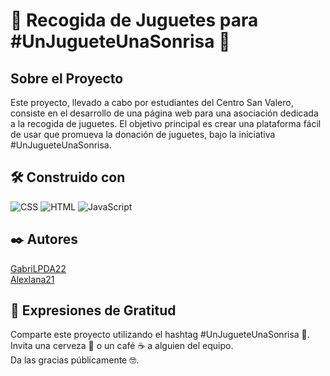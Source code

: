 # 🧸 Recogida de Juguetes para #UnJugueteUnaSonrisa 🎁

## Sobre el Proyecto
Este proyecto, llevado a cabo por estudiantes del Centro San Valero, consiste en el desarrollo de una página web para una asociación dedicada a la recogida de juguetes. El objetivo principal es crear una plataforma fácil de usar que promueva la donación de juguetes, bajo la iniciativa #UnJugueteUnaSonrisa.

## 🛠️ Construido con
![CSS](https://img.shields.io/badge/CSS-%231572B6.svg?style=for-the-badge&logo=css3&logoColor=white)
![HTML](https://img.shields.io/badge/HTML-%23E34F26.svg?style=for-the-badge&logo=html5&logoColor=white)
![JavaScript](https://img.shields.io/badge/JavaScript-%23F7DF1E.svg?style=for-the-badge&logo=javascript&logoColor=black) 

## ✒️ Autores
[GabriLPDA22](https://github.com/GabriLPDA22)<br>
[AlexIana21](https://github.com/AlexIana21)

## 🎁 Expresiones de Gratitud
Comparte este proyecto utilizando el hashtag #UnJugueteUnaSonrisa 📢.<br>
Invita una cerveza 🍺 o un café ☕ a alguien del equipo.<br>
Da las gracias públicamente 🤓.
